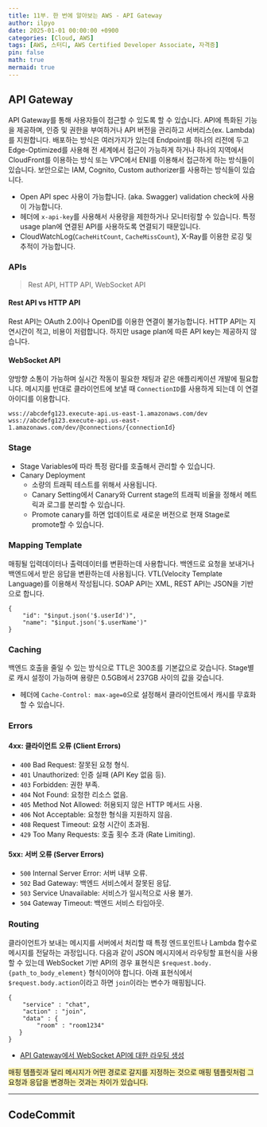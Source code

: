 ```yaml
---
title: 11부. 한 번에 알아보는 AWS - API Gateway
author: ilpyo
date: 2025-01-01 00:00:00 +0900
categories: [Cloud, AWS]
tags: [AWS, 스터디, AWS Certified Developer Associate, 자격증]
pin: false
math: true
mermaid: true
---
```


## API Gateway
API Gateway를 통해 사용자들이 접근할 수 있도록 할 수 있습니다. API에 특화된 기능을 제공하며, 인증 및 권한을 부여하거나 API 버전을 관리하고 서버리스(ex. Lambda)를 지원합니다. 배포하는 방식은 여러가지가 있는데 Endpoint를 하나의 리전에 두고 Edge-Optimized를 사용해 전 세계에서 접근이 가능하게 하거나 하나의 지역에서 CloudFront를 이용하는 방식 또는 VPC에서 ENI를 이용해서 접근하게 하는 방식들이 있습니다. 보안으로는 IAM, Cognito, Custom authorizer를 사용하는 방식들이 있습니다.
- Open API spec 사용이 가능합니다. (aka. Swagger) validation check에 사용이 가능합니다.
- 헤더에 `x-api-key`를 사용해서 사용량을 제한하거나 모니터링할 수 있습니다. 특정 usage plan에 연결된 API를 사용하도록 연결되기 때문입니다.
- CloudWatchLog(`CacheHitCount`, `CacheMissCount`), X-Ray를 이용한 로깅 및 추적이 가능합니다.

### APIs
> Rest API, HTTP API, WebSocket API

#### Rest API vs HTTP API
Rest API는 OAuth 2.0이나 OpenID를 이용한 연결이 불가능합니다. HTTP API는 지연시간이 적고, 비용이 저렴합니다. 하지만 usage plan에 따른 API key는 제공하지 않습니다.

#### WebSocket API
양방향 소통이 가능하며 실시간 작동이 필요한 채팅과 같은 애플리케이션 개발에 필요합니다. 메시지를 반대로 클라이언트에 보낼 때 `ConnectionID`를 사용하게 되는데 이 연결 아이디를 이용합니다. 

```
wss://abcdefg123.execute-api.us-east-1.amazonaws.com/dev
wss://abcdefg123.execute-api.us-east-1.amazonaws.com/dev/@connections/{connectionId}
```

### Stage
- Stage Variables에 따라 특정 람다를 호출해서 관리할 수 있습니다.
- Canary Deployment
  - 소량의 트래픽 테스트를 위해서 사용됩니다. 
  - Canary Setting에서 Canary와 Current stage의 트래픽 비율을 정해서 메트릭과 로그를 분리할 수 있습니다.
  - Promote canary를 하면 업데이트로 새로운 버전으로 현재 Stage로 promote할 수 있습니다.

### Mapping Template
매핑될 입력데이터나 출력데이터를 변환하는데 사용합니다. 백엔드로 요청을 보내거나 백엔드에서 받은 응답을 변환하는데 사용됩니다. VTL(Velocity Template Language)를 이용해서 작성됩니다. SOAP API는 XML, REST API는 JSON을 기반으로 합니다.
```
{
    "id": "$input.json('$.userId')",
    "name": "$input.json('$.userName')"
}
```

### Caching
백엔드 호출을 줄일 수 있는 방식으로 TTL은 300초를 기본값으로 갖습니다. Stage별로 캐시 설정이 가능하며 용량은 0.5GB에서 237GB 사이의 값을 갖습니다. 
- 헤더에 `Cache-Control: max-age=0`으로 설정해서 클라이언트에서 캐시를 무효화할 수 있습니다.

### Errors
#### 4xx: 클라이언트 오류 (Client Errors)
- `400` Bad Request: 잘못된 요청 형식.
- `401` Unauthorized: 인증 실패 (API Key 없음 등).
- `403` Forbidden: 권한 부족.
- `404` Not Found: 요청한 리소스 없음.
- `405` Method Not Allowed: 허용되지 않은 HTTP 메서드 사용.
- `406` Not Acceptable: 요청한 형식을 지원하지 않음.
- `408` Request Timeout: 요청 시간이 초과됨.
- `429` Too Many Requests: 호출 횟수 초과 (Rate Limiting).
#### 5xx: 서버 오류 (Server Errors)
- `500` Internal Server Error: 서버 내부 오류.
- `502` Bad Gateway: 백엔드 서비스에서 잘못된 응답.
- `503` Service Unavailable: 서비스가 일시적으로 사용 불가.
- `504` Gateway Timeout: 백엔드 서비스 타임아웃.

### Routing
클라이언트가 보내는 메시지를 서버에서 처리할 때 특정 엔드포인트나 Lambda 함수로 메시지를 전달하는 과정입니다. 다음과 같이 JSON 메시지에서 라우팅할 표현식을 사용할 수 있는데 WebSocket 기반 API의 경우 표현식은 `$request.body.{path_to_body_element}` 형식이어야 합니다. 아래 표현식에서 `$request.body.action`이라고 하면 `join`이라는 변수가 매핑됩니다.
```
{
    "service" : "chat",
    "action" : "join",
    "data" : {
        "room" : "room1234"
   }
}
```
- [API Gateway에서 WebSocket API에 대한 라우팅 생성](https://docs.aws.amazon.com/ko_kr/apigateway/latest/developerguide/websocket-api-develop-routes.html)

<span style="background-color:#fff5b1">매핑 템플릿과 달리 메시지가 어떤 경로로 갈지를 지정하는 것으로 매핑 템플릿처럼 그 요청과 응답을 변경하는 것과는 차이가 있습니다.</span>

---

## CodeCommit
